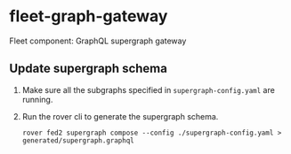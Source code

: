 # fleet-graph-gateway
Fleet component: GraphQL supergraph gateway

## Update supergraph schema

1. Make sure all the subgraphs specified in `supergraph-config.yaml` are running.

2. Run the rover cli to generate the supergraph schema.

    ```
    rover fed2 supergraph compose --config ./supergraph-config.yaml > generated/supergraph.graphql
    ```
